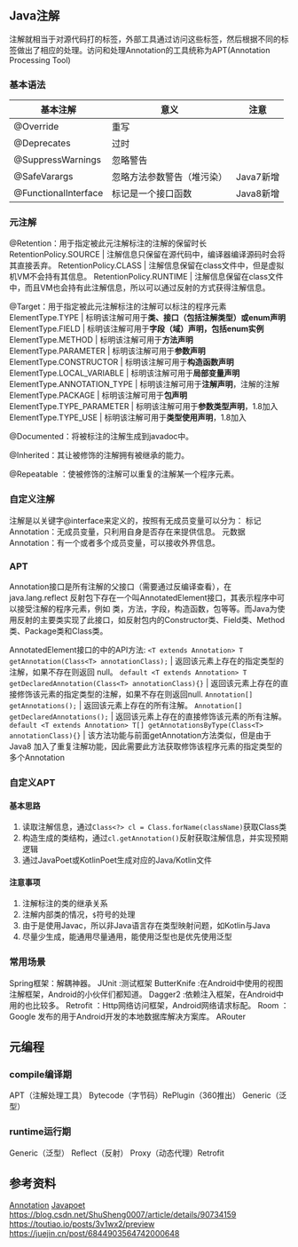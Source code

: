 ## Java注解
注解就相当于对源代码打的标签，外部工具通过访问这些标签，然后根据不同的标签做出了相应的处理。访问和处理Annotation的工具统称为APT(Annotation Processing Tool)

### 基本语法
基本注解 | 意义 | 注意
--- | --- | ---
@Override | 重写 | 
@Deprecates | 过时 | 
@SuppressWarnings | 忽略警告 | 
@SafeVarargs | 忽略方法参数警告（堆污染） | Java7新增
@FunctionalInterface | 标记是一个接口函数 | Java8新增

### 元注解
@Retention：用于指定被此元注解标注的注解的保留时长
RetentionPolicy.SOURCE | 注解信息只保留在源代码中，编译器编译源码时会将其直接丢弃。
RetentionPolicy.CLASS | 注解信息保留在class文件中，但是虚拟机VM不会持有其信息。
RetentionPolicy.RUNTIME | 注解信息保留在class文件中，而且VM也会持有此注解信息，所以可以通过反射的方式获得注解信息。

@Target：用于指定被此元注解标注的注解可以标注的程序元素
ElementType.TYPE | 标明该注解可用于**类、接口（包括注解类型）或enum声明**
ElementType.FIELD | 标明该注解可用于**字段（域）声明，包括enum实例**
ElementType.METHOD | 标明该注解可用于**方法声明**
ElementType.PARAMETER | 标明该注解可用于**参数声明**
ElementType.CONSTRUCTOR | 标明该注解可用于**构造函数声明**
ElementType.LOCAL_VARIABLE | 标明该注解可用于**局部变量声明**
ElementType.ANNOTATION_TYPE | 标明该注解可用于**注解声明**，注解的注解
ElementType.PACKAGE | 标明该注解可用于**包声明**
ElementType.TYPE_PARAMETER | 标明该注解可用于**参数类型声明**，1.8加入
ElementType.TYPE_USE | 标明该注解可用于**类型使用声明**，1.8加入

@Documented：将被标注的注解生成到javadoc中。

@Inherited：其让被修饰的注解拥有被继承的能力。

@Repeatable ：使被修饰的注解可以重复的注解某一个程序元素。

### 自定义注解
注解是以关键字@interface来定义的，按照有无成员变量可以分为：
标记Annotation：无成员变量，只利用自身是否存在来提供信息。
元数据Annotation：有一个或者多个成员变量，可以接收外界信息。

### APT
Annotation接口是所有注解的父接口（需要通过反编译查看），在java.lang.reflect 反射包下存在一个叫AnnotatedElement接口，其表示程序中可以接受注解的程序元素，例如 类，方法，字段，构造函数，包等等。而Java为使用反射的主要类实现了此接口，如反射包内的Constructor类、Field类、Method类、Package类和Class类。

AnnotatedElement接口的中的API方法:
`<T extends Annotation> T getAnnotation(Class<T> annotationClass);`  | 返回该元素上存在的指定类型的注解，如果不存在则返回 null。
`default <T extends Annotation> T getDeclaredAnnotation(Class<T> annotationClass){}` | 返回该元素上存在的直接修饰该元素的指定类型的注解，如果不存在则返回null.
`Annotation[] getAnnotations();` | 返回该元素上存在的所有注解。
`Annotation[] getDeclaredAnnotations();` | 返回该元素上存在的直接修饰该元素的所有注解。
`default <T extends Annotation> T[] getAnnotationsByType(Class<T> annotationClass){}` | 该方法功能与前面getAnnotation方法类似，但是由于Java8 加入了重复注解功能，因此需要此方法获取修饰该程序元素的指定类型的多个Annotation

### 自定义APT
#### 基本思路
1. 读取注解信息，通过`Class<?> cl = Class.forName(className)`获取Class类
2. 构造生成的类结构，通过`cl.getAnnotation()`反射获取注解信息，并实现预期逻辑
3. 通过JavaPoet或KotlinPoet生成对应的Java/Kotlin文件

#### 注意事项
1. 注解标注的类的继承关系
2. 注解内部类的情况，`$`符号的处理
3. 由于是使用Javac，所以非Java语言存在类型映射问题，如Kotlin与Java
4. 尽量少生成，能通用尽量通用，能使用泛型也是优先使用泛型

### 常用场景
Spring框架：解耦神器。
JUnit :测试框架
ButterKnife :在Android中使用的视图注解框架，Android的小伙伴们都知道。
Dagger2 :依赖注入框架，在Android中用的也比较多。
Retrofit ：Http网络访问框架，Android网络请求标配。
Room ：Google 发布的用于Android开发的本地数据库解决方案库。
ARouter

## 元编程
### compile编译期
APT（注解处理工具）
Bytecode（字节码）RePlugin（360推出）
Generic（泛型）
### runtime运行期
Generic（泛型）
Reflect（反射）
Proxy（动态代理）Retrofit

## 参考资料
[Annotation](https://blog.csdn.net/ShuSheng0007/article/details/80622035)
[Javapoet](https://github.com/square/javapoet)
https://blog.csdn.net/ShuSheng0007/article/details/90734159
https://toutiao.io/posts/3v1wx2/preview
https://juejin.cn/post/6844903564742000648